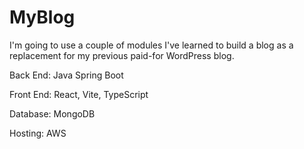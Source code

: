 # MyBlog

I'm going to use a couple of modules I've learned to build a blog as a replacement for my previous paid-for WordPress blog.

Back End: Java Spring Boot

Front End: React, Vite, TypeScript

Database: MongoDB

Hosting: AWS
